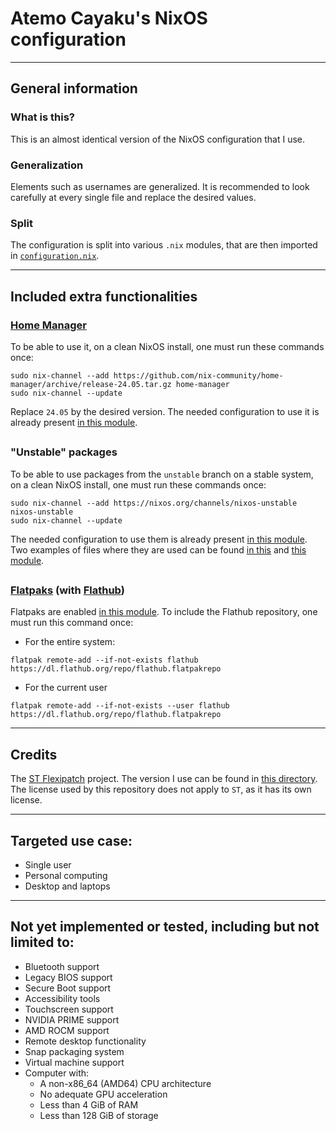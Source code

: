# Atemo Cayaku's NixOS configuration

---

## General information

### What is this?
This is an almost identical version of the NixOS configuration that I use.

### Generalization
Elements such as usernames are generalized. It is recommended to look carefully at every single file and replace the desired values.

### Split
The configuration is split into various `.nix` modules, that are then imported in [`configuration.nix`](https://github.com/Atemo-C/NixOS-Configuration/blob/main/configuration.nix).

---

## Included extra functionalities
### [Home Manager](https://github.com/nix-community/home-manager)
To be able to use it, on a clean NixOS install, one must run these commands once:
```shell
sudo nix-channel --add https://github.com/nix-community/home-manager/archive/release-24.05.tar.gz home-manager
sudo nix-channel --update
```
Replace `24.05` by the desired version.
The needed configuration to use it is already present [in this module](https://github.com/Atemo-C/NixOS-Configuration/blob/main/Functionalities/Home-Manager.nix).
##
### "Unstable" packages
To be able to use packages from the `unstable` branch on a stable system, on a clean NixOS install, one must run these commands once:
```shell
sudo nix-channel --add https://nixos.org/channels/nixos-unstable nixos-unstable
sudo nix-channel --update
```
The needed configuration to use them is already present [in this module](https://github.com/Atemo-C/NixOS-Configuration/blob/main/Settings/Nix-packages.nix).
Two examples of files where they are used can be found [in this](https://github.com/Atemo-C/NixOS-Configuration/blob/main/Programs/Image-software.nix) and [this module](https://github.com/Atemo-C/NixOS-Configuration/blob/main/Settings/Kernel.nix).
##
### [Flatpaks](https://www.flatpak.org/) (with [Flathub](https://flathub.org/))
Flatpaks are enabled [in this module](https://github.com/Atemo-C/NixOS-Configuration/blob/main/Functionalities/Flatpak.nix).
To include the Flathub repository, one must run this command once:
- For the entire system:
```shell
flatpak remote-add --if-not-exists flathub https://dl.flathub.org/repo/flathub.flatpakrepo
```
- For the current user
```shell
flatpak remote-add --if-not-exists --user flathub https://dl.flathub.org/repo/flathub.flatpakrepo
```

---

## Credits
The [ST Flexipatch](https://github.com/bakkeby/st-flexipatch) project. The version I use can be found in [this directory](https://github.com/Atemo-C/NixOS-Configuration/tree/main/Programs/ST). The license used by this repository does not apply to `ST`, as it has its own license.

---

## Targeted use case:
- Single user
- Personal computing
- Desktop and laptops

---

## Not yet implemented or tested, including but not limited to:
- Bluetooth support
- Legacy BIOS support
- Secure Boot support
- Accessibility tools
- Touchscreen support
- NVIDIA PRIME support
- AMD ROCM support
- Remote desktop functionality
- Snap packaging system
- Virtual machine support
- Computer with:
  - A non-x86_64 (AMD64) CPU architecture
  - No adequate GPU acceleration
  - Less than 4 GiB of RAM
  - Less than 128 GiB of storage
